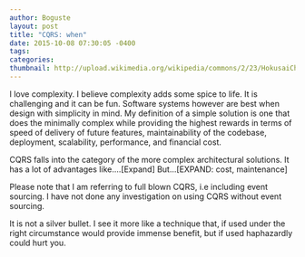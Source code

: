 ```yaml
---
author: Boguste
layout: post
title: "CQRS: when"
date: 2015-10-08 07:30:05 -0400
tags:
categories:
thumbnail: http://upload.wikimedia.org/wikipedia/commons/2/23/HokusaiChushingura.jpg
---
```


I love complexity. I believe complexity adds some spice to life. It is challenging and it can be fun. Software systems however are best when design with simplicity in mind. My definition of a simple solution is one that does the minimally complex while providing the highest rewards in terms of speed of delivery of future features, maintainability of the codebase, deployment, scalability, performance, and financial cost.

CQRS falls into the category of the more complex architectural solutions. It has a lot of advantages like....[Expand] But...[EXPAND: cost, maintenance]

Please note that I am referring to full blown CQRS, i.e including event sourcing. I have not done any investigation on using CQRS without event sourcing.

It is not a silver bullet. I see it more like a technique that, if used under the right circumstance would provide immense benefit, but if used haphazardly could hurt you.
